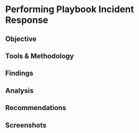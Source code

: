# Performing Playbook Incident Response

## Objective

## Tools & Methodology

## Findings

## Analysis

## Recommendations

## Screenshots

